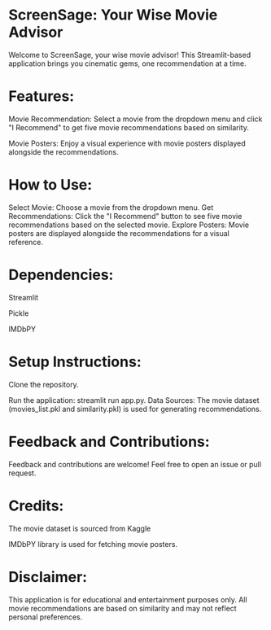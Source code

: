 # ScreenSage: Your Wise Movie Advisor


Welcome to ScreenSage, your wise movie advisor! This Streamlit-based application brings you cinematic gems, one recommendation at a time.

# Features:
Movie Recommendation: Select a movie from the dropdown menu and click "I Recommend" to get five movie recommendations based on similarity.

Movie Posters: Enjoy a visual experience with movie posters displayed alongside the recommendations.

# How to Use:

Select Movie: Choose a movie from the dropdown menu.
Get Recommendations: Click the "I Recommend" button to see five movie recommendations based on the selected movie.
Explore Posters: Movie posters are displayed alongside the recommendations for a visual reference.

# Dependencies:
Streamlit

Pickle

IMDbPY

# Setup Instructions:
Clone the repository.

Run the application: streamlit run app.py.
Data Sources:
The movie dataset (movies_list.pkl and similarity.pkl) is used for generating recommendations.

# Feedback and Contributions:
Feedback and contributions are welcome! Feel free to open an issue or pull request.

# Credits:

The movie dataset is sourced from Kaggle

IMDbPY library is used for fetching movie posters.

# Disclaimer:

This application is for educational and entertainment purposes only. All movie recommendations are based on similarity and may not reflect personal preferences.
